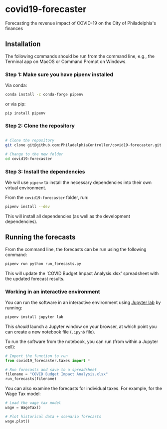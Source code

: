 # covid19-forecaster

Forecasting the revenue impact of COVID-19 on the City of Philadelphia's finances


## Installation

The following commands should be run from the command line, e.g., the Terminal app on 
MacOS or Command Prompt on Windows.

### Step 1: Make sure you have pipenv installed

Via conda: 

```bash
conda install -c conda-forge pipenv
```

or via pip:

```
pip install pipenv
```

### Step 2: Clone the repository

```bash

# Clone the repository
git clone git@github.com:PhiladelphiaController/covid19-forecaster.git

# Change to the new folder
cd covid19-forecaster
```

### Step 3: Install the dependencies

We will use `pipenv` to install the necessary dependencies into their own virtual environment. 

From the `covid19-forecaster` folder, run:

```bash
pipenv install --dev
```

This will install all dependencies (as well as the development dependencies).

## Running the forecasts

From the command line, the forecasts can be run using the following command:

```bash
pipenv run python run_forecasts.py
```

This will update the 'COVID Budget Impact Analysis.xlsx' spreadsheet with the updated forecast results. 

### Working in an interactive environment

You can run the software in an interactive environment using [Jupyter lab](https://jupyterlab.readthedocs.io/en/stable/) by running:

```bash
pipenv install jupyter lab
```

This *should* launch a Jupyter window on your browser, at which point you can create a new notebook file (`.ipynb` file).

To run the software from the notebook, you can run (from within a Jupyter cell):

```python
# Import the function to run
from covid19_forecaster.taxes import *

# Run forecasts and save to a spreadsheet
filename = "COVID Budget Impact Analysis.xlsx"
run_forecasts(filename)
```

You can also examine the forecasts for individual taxes. For example, for the Wage Tax model:


```python
# Load the wage tax model
wage = WageTax()

# Plot historical data + scenario forecasts
wage.plot()
```



